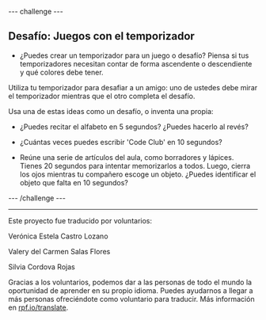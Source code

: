 --- challenge ---

## Desafío: Juegos con el temporizador

+ ¿Puedes crear un temporizador para un juego o desafío? Piensa si tus temporizadores necesitan contar de forma ascendente o descendiente y qué colores debe tener.

Utiliza tu temporizador para desafiar a un amigo: uno de ustedes debe mirar el temporizador mientras que el otro completa el desafío.

Usa una de estas ideas como un desafío, o inventa una propia:

+ ¿Puedes recitar el alfabeto en 5 segundos? ¿Puedes hacerlo al revés?

+ ¿Cuántas veces puedes escribir 'Code Club' en 10 segundos?

+ Reúne una serie de artículos del aula, como borradores y lápices. Tienes 20 segundos para intentar memorizarlos a todos. Luego, cierra los ojos mientras tu compañero escoge un objeto. ¿Puedes identificar el objeto que falta en 10 segundos?

--- /challenge ---


***
Este proyecto fue traducido por voluntarios:

Verónica Estela Castro Lozano

Valery del Carmen Salas Flores

Silvia Cordova Rojas

Gracias a los voluntarios, podemos dar a las personas de todo el mundo la oportunidad de aprender en su propio idioma. Puedes ayudarnos a llegar a más personas ofreciéndote como voluntario para traducir. Más información en [rpf.io/translate](https://rpf.io/translate).